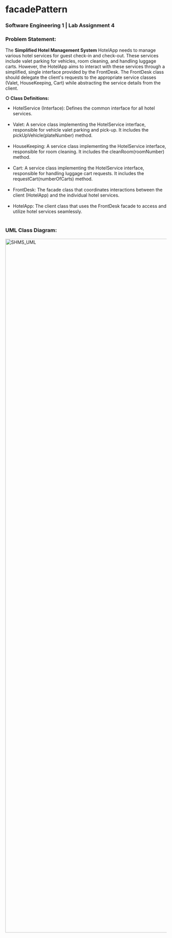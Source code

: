 # facadePattern
<h3>Software Engineering 1 | Lab Assignment 4</h3>
<h3>Problem Statement:</h3>

The <strong>Simplified Hotel Management System</strong> HotelApp needs to manage various hotel services for guest check-in and check-out. These services include valet parking for vehicles, room cleaning, and handling luggage carts. However, the HotelApp aims to interact with these services through a simplified, single interface provided by the FrontDesk. The FrontDesk class should delegate the client's requests to the appropriate service classes (Valet, HouseKeeping, Cart) while abstracting the service details from the client.

<strong>○ Class Definitions:</strong>
<ul>
<li>HotelService (Interface): Defines the common interface for all hotel services.</li><br>
<li>Valet: A service class implementing the HotelService interface, responsible for vehicle valet parking and pick-up. It includes the pickUpVehicle(plateNumber) method.</li><br>
<li>HouseKeeping: A service class implementing the HotelService interface, responsible for room cleaning. It includes the cleanRoom(roomNumber) method.</li><br>
<li>Cart: A service class implementing the HotelService interface, responsible for handling luggage cart requests. It includes the requestCart(numberOfCarts) method.</li><br>
<li>FrontDesk: The facade class that coordinates interactions between the client (HotelApp) and the individual hotel services.</li><br>
<li>HotelApp: The client class that uses the FrontDesk facade to access and utilize hotel services seamlessly.</li><br>
</ul>

<h3>UML Class Diagram:</h3>
<img width="2818" height="2168" alt="SHMS_UML" src="https://github.com/user-attachments/assets/c976efe8-445d-4c61-9574-7ea3b11f4ba8" />
